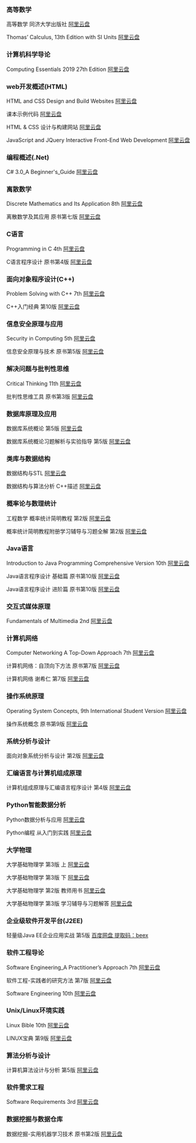 ### 高等数学

高等数学 同济大学出版社 [阿里云盘](https://www.aliyundrive.com/s/yk1xDzkVMxg)

Thomas’ Calculus, 13th Edition with SI Units [阿里云盘](https://www.aliyundrive.com/s/7PA4S42RLpw)

### 计算机科学导论

Computing Essentials 2019 27th Edition [阿里云盘](https://www.aliyundrive.com/s/1jJjzWCpHbU)

### web开发概述(HTML)

HTML and CSS Design and Build Websites [阿里云盘](https://www.aliyundrive.com/s/5fHH4rPXssr)

课本示例代码 [阿里云盘](https://www.aliyundrive.com/s/asKnDiHyPJ1)

HTML & CSS 设计与构建网站 [阿里云盘](https://www.aliyundrive.com/s/rGCG9iDgcCu)

JavaScript and JQuery Interactive Front-End Web Development [阿里云盘](https://www.aliyundrive.com/s/mpYM9kQqELT)

### 编程概述(.Net)

C# 3.0_A Beginner's_Guide [阿里云盘](https://www.aliyundrive.com/s/nLjg2Yv4UZF)

### 离散数学

Discrete Mathematics and Its Application 8th [阿里云盘](https://www.aliyundrive.com/s/vZi4epJjj52)

离散数学及其应用 原书第七版 [阿里云盘](https://www.aliyundrive.com/s/o816Mdb5aRE)

### C语言

Programming in C 4th [阿里云盘](https://www.aliyundrive.com/s/EVnJ1RfXfDh)

C语言程序设计 原书第4版 [阿里云盘](https://www.aliyundrive.com/s/BvFhENQg3Bi)

### 面向对象程序设计(C++)

Problem Solving with C++ 7th [阿里云盘](https://www.aliyundrive.com/s/jqQQcWcpwJ3)

C++入门经典 第10版 [阿里云盘](https://www.aliyundrive.com/s/PPMMELe17AQ)

### 信息安全原理与应用

Security in Computing 5th [阿里云盘](https://www.aliyundrive.com/s/h41P1iGpnC6)

信息安全原理与技术 原书第5版 [阿里云盘](https://www.aliyundrive.com/s/g4BGZTRyqTb)

### 解决问题与批判性思维

Critical Thinking 11th [阿里云盘](https://www.aliyundrive.com/s/yd47YRJjaXi)

批判性思维工具 原书第3版 [阿里云盘](https://www.aliyundrive.com/s/kxVhA9vGhX6)

### 数据库原理及应用

数据库系统概论 第5版 [阿里云盘](https://www.aliyundrive.com/s/8dR39e9ToXV)

数据库系统概论习题解析与实验指导 第5版 [阿里云盘](https://www.aliyundrive.com/s/ZXPDczCQYMU)

### 类库与数据结构

数据结构与STL [阿里云盘](https://www.aliyundrive.com/s/Sh8qLEuxeaa)

数据结构与算法分析 C++描述 [阿里云盘](https://www.aliyundrive.com/s/zmCDj2SWb21)

### 概率论与数理统计

工程数学 概率统计简明教程 第2版 [阿里云盘](https://www.aliyundrive.com/s/AowqRp1Lu3j)

概率统计简明教程附册学习辅导与习题全解 第2版 [阿里云盘](https://www.aliyundrive.com/s/ndoMH9825VE)

### Java语言

Introduction to Java Programming Comprehensive Version 10th [阿里云盘](https://www.aliyundrive.com/s/MFRSRjnFRPv)

Java语言程序设计 基础篇 原书第10版 [阿里云盘](https://www.aliyundrive.com/s/CAGM4y5yiuZ)

Java语言程序设计 进阶篇 原书第10版 [阿里云盘](https://www.aliyundrive.com/s/Pd6UgQD8aH4)

### 交互式媒体原理

Fundamentals of Multimedia 2nd [阿里云盘](https://www.aliyundrive.com/s/mL3Pk33sKLG)

### 计算机网络

Computer Networking A Top-Down Approach 7th [阿里云盘](https://www.aliyundrive.com/s/M2PGUaUbVy5)

计算机网络：自顶向下方法 原书第7版 [阿里云盘](https://www.aliyundrive.com/s/2geKcYmMsUH)

计算机网络 谢希仁 第7版 [阿里云盘](https://www.aliyundrive.com/s/6EVdyg4V33s)

### 操作系统原理

Operating System Concepts, 9th International Student Version [阿里云盘](https://www.aliyundrive.com/s/Minr5tXnTin)

操作系统概念 原书第9版 [阿里云盘](https://www.aliyundrive.com/s/ypHxoyDjqBy)

### 系统分析与设计

面向对象系统分析与设计 第2版 [阿里云盘](https://www.aliyundrive.com/s/Ee6prY6DLy8)

### 汇编语言与计算机组成原理

计算机组成原理与汇编语言程序设计 第4版 [阿里云盘](https://www.aliyundrive.com/s/4kfCF2yng3J)

### Python智能数据分析

Python数据分析与应用 [阿里云盘](https://www.aliyundrive.com/s/k65cLEi5tNn)

Python编程 从入门到实践 [阿里云盘](https://www.aliyundrive.com/s/Uuw1EPaj456)

### 大学物理

大学基础物理学 第3版 上 [阿里云盘](https://www.aliyundrive.com/s/mYaFHxaLBZJ)

大学基础物理学 第3版 下 [阿里云盘](https://www.aliyundrive.com/s/rCvv664923x)

大学基础物理学 第2版 教师用书 [阿里云盘](https://www.aliyundrive.com/s/7AbckhBnHKv)

大学基础物理学 第3版 学习辅导与习题解答 [阿里云盘](https://www.aliyundrive.com/s/JiHPZ3bfgfT)

### 企业级软件开发平台(J2EE)

轻量级Java EE企业应用实战 第5版 [百度网盘 提取码：beex](https://pan.baidu.com/s/1kyHOt4Fl24ToRLdRLHGDxg)

### 软件工程导论

Software Engineering_A Practitioner’s Approach 7th [阿里云盘](https://www.aliyundrive.com/s/tcMJEqyhtkG)

软件工程-实践者的研究方法 第7版 [阿里云盘](https://www.aliyundrive.com/s/WHmtDV46g1G)

Software Engineering 10th [阿里云盘](https://www.aliyundrive.com/s/xJTJRBMjwoE)

### Unix/Linux环境实践

Linux Bible 10th [阿里云盘](https://www.aliyundrive.com/s/zNS9wsN14bK)

LINUX宝典 第9版 [阿里云盘](https://www.aliyundrive.com/s/BXEAmgV9pdm)

### 算法分析与设计

计算机算法设计与分析 第5版 [阿里云盘](https://www.aliyundrive.com/s/Cj8mabaPjyv)

### 软件需求工程

Software Requirements 3rd [阿里云盘](https://www.aliyundrive.com/s/X5cVdWXJ7L9)

### 数据挖掘与数据仓库

数据挖掘-实用机器学习技术 原书第2版 [阿里云盘](https://www.aliyundrive.com/s/X5cVdWXJ7L9)